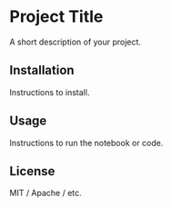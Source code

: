 # Project Title

A short description of your project.

## Installation

Instructions to install.

## Usage

Instructions to run the notebook or code.

## License

MIT / Apache / etc.
